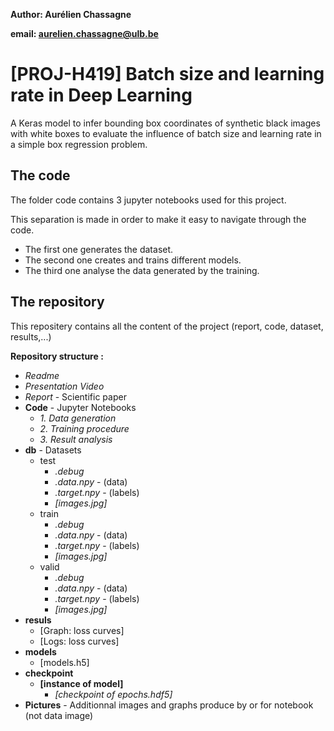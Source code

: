 **Author: Aurélien Chassagne**

**email: aurelien.chassagne@ulb.be**

# [PROJ-H419] Batch size and learning rate in Deep Learning

A Keras model to infer bounding box coordinates of synthetic black images with white boxes
to evaluate the influence of batch size and learning rate in a simple box regression problem.

## The code

The folder code contains 3 jupyter notebooks used for this project. 

This separation is made in order to make it easy to navigate through the code.

- The first one generates the dataset.
- The second one creates and trains different models.
- The third one analyse the data generated by the training.

## The repository

This repositery contains all the content of the project (report, code, dataset, results,...)

**Repository structure :**
- *Readme*
- *Presentation Video*
- *Report* - Scientific paper
- **Code** - Jupyter Notebooks
  - *1. Data generation*
  - *2. Training procedure*
  - *3. Result analysis*
- **db** - Datasets
  - test
    - *.debug*
    - *.data.npy*   -  (data)
    - *.target.npy* - (labels)
    - *[images.jpg]*
  - train
    - *.debug*
    - *.data.npy*   -  (data)
    - *.target.npy* - (labels)
    - *[images.jpg]*
  - valid
    - *.debug*
    - *.data.npy*   -  (data)
    - *.target.npy* - (labels)
    - *[images.jpg]*
- **resuls**
  - [Graph: loss curves]
  - [Logs: loss curves]
- **models**
  - [models.h5]
- **checkpoint**
  - **[instance of model]**
    - *[checkpoint of epochs.hdf5]*
- **Pictures** - Additionnal images and graphs produce by or for notebook (not data image)
